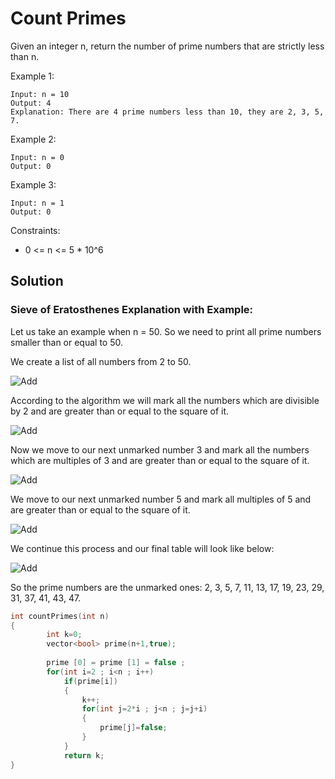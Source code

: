 # Count Primes

Given an integer n, return the number of prime numbers that are strictly less than n.

 

Example 1:
```
Input: n = 10
Output: 4
Explanation: There are 4 prime numbers less than 10, they are 2, 3, 5, 7.
```
Example 2:
```
Input: n = 0
Output: 0
```
Example 3:
```
Input: n = 1
Output: 0
```

Constraints:

- 0 <= n <= 5 * 10^6

## Solution

### Sieve of Eratosthenes Explanation with Example: 

Let us take an example when n = 50. So we need to print all prime numbers smaller than or equal to 50. 

We create a list of all numbers from 2 to 50.  

![Add](https://media.geeksforgeeks.org/wp-content/uploads/SieveofEratosthenes1.jpg)

According to the algorithm we will mark all the numbers which are divisible by 2 and are greater than or equal to the square of it. 

![Add](https://media.geeksforgeeks.org/wp-content/uploads/SieveofEratosthenes2.jpg)

Now we move to our next unmarked number 3 and mark all the numbers which are multiples of 3 and are greater than or equal to the square of it.  

![Add](https://media.geeksforgeeks.org/wp-content/cdn-uploads/SieveofEratosthenes3.jpg)

We move to our next unmarked number 5 and mark all multiples of 5 and are greater than or equal to the square of it.  

![Add](https://media.geeksforgeeks.org/wp-content/uploads/SieveofEratosthenes4.jpg)

We continue this process and our final table will look like below:  

![Add](https://media.geeksforgeeks.org/wp-content/uploads/SieveofEratosthenes5.jpg)

So the prime numbers are the unmarked ones: 2, 3, 5, 7, 11, 13, 17, 19, 23, 29, 31, 37, 41, 43, 47.



```c++
int countPrimes(int n) 
{
        int k=0;
        vector<bool> prime(n+1,true);
        
        prime [0] = prime [1] = false ; 
        for(int i=2 ; i<n ; i++)
            if(prime[i])
            {
                k++;
                for(int j=2*i ; j<n ; j=j+i)
                {
                    prime[j]=false;
                }
            }
            return k; 
}

```